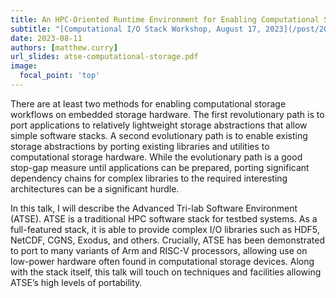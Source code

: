 ```yaml
---
title: An HPC-Oriented Runtime Environment for Enabling Computational Storage
subtitle: "[Computational I/O Stack Workshop, August 17, 2023](/post/20230718-aug17/)"
date: 2023-08-11
authors: [matthew.curry]
url_slides: atse-computational-storage.pdf
image:
  focal_point: 'top'
---
```


There are at least two methods for enabling computational storage workflows on embedded storage hardware. The first revolutionary path is to port applications to relatively lightweight storage abstractions that allow simple software stacks. A second evolutionary path is to enable existing storage abstractions by porting existing libraries and utilities to computational storage hardware. While the evolutionary path is a good stop-gap measure until applications can be prepared, porting significant dependency chains for complex libraries to the required interesting architectures can be a significant hurdle.  
 
In this talk, I will describe the Advanced Tri-lab Software Environment (ATSE). ATSE is a traditional HPC software stack for testbed systems. As a full-featured stack, it is able to provide complex I/O libraries such as HDF5, NetCDF, CGNS, Exodus, and others. Crucially, ATSE has been demonstrated to port to many variants of Arm and RISC-V processors, allowing use on low-power hardware often found in computational storage devices. Along with the stack itself, this talk will touch on techniques and facilities allowing ATSE’s high levels of portability.
